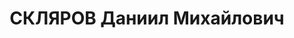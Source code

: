 ---
title: СКЛЯРОВ Даниил Михайлович
description: "Род. в 1907, обр.: высшее. Проживал: Ленинград, ул. Пролетарской Победы,\
  \ д. 74, кв. 3. Японовед, науч. сотр. ин-та экономики АН СССР \n  Арестован 04.11.1936.\
  \ Обв. по ст. 58-10, 11. Приговор: ВК ВС СССР, 11.05.1937 – 10 лет ИТЛ, 15.07.1939\
  \ умер в тюремной больнице в Красноярске. \n  Реабилитирован в 1958"
---